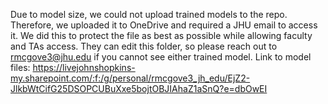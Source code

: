 Due to model size, we could not upload trained models to the repo. Therefore, we uploaded it to OneDrive and required a JHU email to access it. We did this to protect the file as
best as possible while allowing faculty and TAs access. They can edit this folder, so please reach out to rmcgove3@jhu.edu if you cannot see either trained model.
Link to model files: https://livejohnshopkins-my.sharepoint.com/:f:/g/personal/rmcgove3_jh_edu/EjZ2-JlkbWtCifG25DSOPCUBuXxe5bojtOBJIAhaZ1aSnQ?e=dbOwEI
